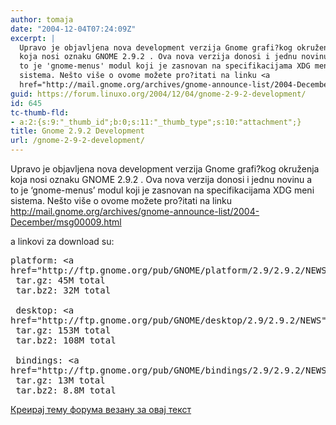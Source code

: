 ```yaml
---
author: tomaja
date: "2004-12-04T07:24:09Z"
excerpt: |
  Upravo je objavljena nova development verzija Gnome grafi?kog okruženja
  koja nosi oznaku GNOME 2.9.2 . Ova nova verzija donosi i jednu novinu a
  to je 'gnome-menus' modul koji je zasnovan na specifikacijama XDG meni
  sistema. Nešto više o ovome možete pro?itati na linku <a
  href="http://mail.gnome.org/archives/gnome-announce-list/2004-December/msg00009.html">http://mail.gnome.org/archives/gnome-announce-list/2004-December/msg00009.html</a>
guid: https://forum.linuxo.org/2004/12/04/gnome-2-9-2-development/
id: 645
tc-thumb-fld:
- a:2:{s:9:"_thumb_id";b:0;s:11:"_thumb_type";s:10:"attachment";}
title: Gnome 2.9.2 Development
url: /gnome-2-9-2-development/
---
```

Upravo je objavljena nova development verzija Gnome grafi?kog okruženja  
koja nosi oznaku GNOME 2.9.2 . Ova nova verzija donosi i jednu novinu a  
to je &#8216;gnome-menus&#8217; modul koji je zasnovan na specifikacijama XDG meni  
sistema. Nešto više o ovome možete pro?itati na linku <http://mail.gnome.org/archives/gnome-announce-list/2004-December/msg00009.html><!--break-->

a linkovi za download su:

<pre>platform: &lt;a
href="http://ftp.gnome.org/pub/GNOME/platform/2.9/2.9.2/NEWS">http://ftp.gnome.org/pub/GNOME/platform/2.9/2.9.2/NEWS&lt;/a><br /> tar.gz: 45M total<br /> tar.bz2: 32M total<br /><br /> desktop: &lt;a
href="http://ftp.gnome.org/pub/GNOME/desktop/2.9/2.9.2/NEWS">http://ftp.gnome.org/pub/GNOME/desktop/2.9/2.9.2/NEWS&lt;/a><br /> tar.gz: 153M total<br /> tar.bz2: 108M total<br /><br /> bindings: &lt;a
href="http://ftp.gnome.org/pub/GNOME/bindings/2.9/2.9.2/NEWS">http://ftp.gnome.org/pub/GNOME/bindings/2.9/2.9.2/NEWS&lt;/a><br /> tar.gz: 13M total<br /> tar.bz2: 8.8M total</pre>



[Креирај тему форума везану за овај текст](https://linuxo.org/nova-tema-na-forumu/?se_pid=645)